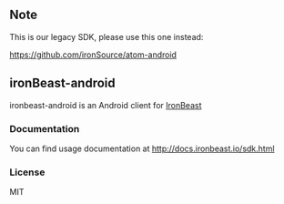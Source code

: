 ## Note
This is our legacy SDK, please use this one instead:

https://github.com/ironSource/atom-android

## ironBeast-android
ironbeast-android is an Android client for [IronBeast](http://www.ironsrc.com/ironbeast)

### Documentation
You can find usage documentation at http://docs.ironbeast.io/sdk.html

### License
MIT



